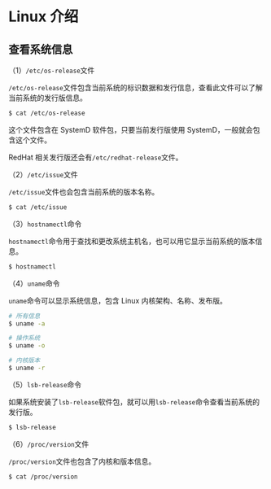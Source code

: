 # Linux 介绍

## 查看系统信息

（1）`/etc/os-release`文件

`/etc/os-release`文件包含当前系统的标识数据和发行信息，查看此文件可以了解当前系统的发行版信息。

```bash
$ cat /etc/os-release
```

这个文件包含在 SystemD 软件包，只要当前发行版使用 SystemD，一般就会包含这个文件。

RedHat 相关发行版还会有`/etc/redhat-release`文件。

（2）`/etc/issue`文件

`/etc/issue`文件也会包含当前系统的版本名称。

```bash
$ cat /etc/issue
```

（3）`hostnamectl`命令

`hostnamectl`命令用于查找和更改系统主机名，也可以用它显示当前系统的版本信息。

```bash
$ hostnamectl
```

（4）`uname`命令

`uname`命令可以显示系统信息，包含 Linux 内核架构、名称、发布版。

```bash
# 所有信息
$ uname -a

# 操作系统
$ uname -o

# 内核版本
$ uname -r
```

（5）`lsb-release`命令

如果系统安装了`lsb-release`软件包，就可以用`lsb-release`命令查看当前系统的发行版。

```bash
$ lsb-release
```

（6）`/proc/version`文件

`/proc/version`文件也包含了内核和版本信息。

```bash
$ cat /proc/version
```

